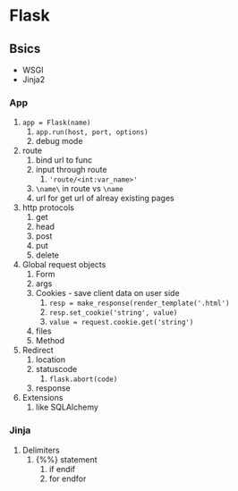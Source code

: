 # Flask

## Bsics

- WSGI
- Jinja2

### App

1. `app = Flask(name)`
   1. `app.run(host, port, options)`
	2. debug mode
3. route
   1. bind url to func
   2. input through route
      1. `'route/<int:var_name>'`
   3. `\name\` in route vs `\name`
   4. url for get url of alreay existing pages
4. http protocols
   1. get
   2. head
   3. post
   4. put
   5. delete
5. Global request objects
   1. Form
   2. args
   3. Cookies - save client data on user side
      1. `resp = make_response(render_template('.html')`
      2. `resp.set_cookie('string', value)`
      3. `value = request.cookie.get('string')`
   4. files
   5. Method
6. Redirect
   1. location
   2. statuscode
      1. `flask.abort(code)`
   3. response
7. Extensions
   1. like SQLAlchemy

### Jinja

1. Delimiters
   1. {%%} statement
      1. if endif
      2. for endfor
